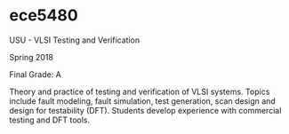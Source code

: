 # ece5480
USU - VLSI Testing and Verification

Spring 2018

Final Grade: A

Theory and practice of testing and verification of VLSI systems. Topics include fault modeling, fault simulation, test generation, scan design and design for testability (DFT). Students develop experience with commercial testing and DFT tools.
